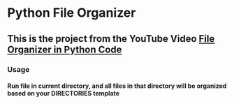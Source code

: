 # Python File Organizer
## This is the project from the YouTube Video [File Organizer in Python Code](https://youtu.be/Im8KIXDJlF8)

### Usage

#### Run file in current directory, and all files in that directory will be organized based on your DIRECTORIES template
